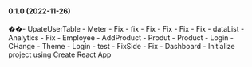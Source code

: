 #### 0.1.0 (2022-11-26)

��-   U p a t e U s e r T a b l e  
 -   M e t e r  
 -   F i x  
 -   f i x  
 -   F i x  
 -   F i x  
 -   F i x  
 -   F i x  
 -   d a t a L i s t  
 -   A n a l y t i c s  
 -   F i x  
 -   E m p l o y e e  
 -   A d d P r o d u c t  
 -   P r o d u t  
 -   P r o d u c t  
 -   L o g i n  
 -   C H a n g e  
 -   T h e m e  
 -   L o g i n  
 -   t e s t  
 -   F i x S i d e  
 -   F i x  
 -   D a s h b o a r d  
 -   I n i t i a l i z e   p r o j e c t   u s i n g   C r e a t e   R e a c t   A p p  
 